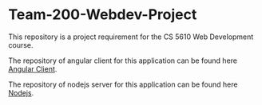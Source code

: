# Team-200-Webdev-Project

This repository is a project requirement for the CS 5610 Web Development course.

The repository of angular client for this application can be found here [Angular Client](https://github.com/parshva45/Team-2000-Angular-Client).

The repository of nodejs server for this application can be found here [Nodejs](https://github.com/kevinsshah/Team-2000-Nodejs-Server).

